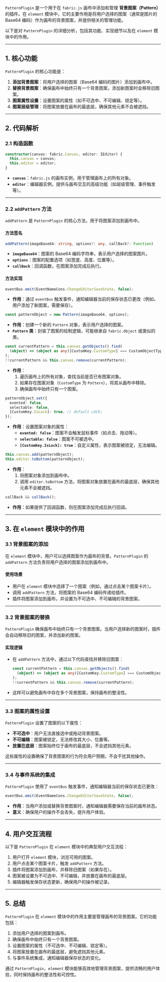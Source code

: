 `PatternPlugin` 是一个用于在 `fabric.js` 画布中添加和管理 **背景图案（Pattern）** 的插件。在 `element` 模块中，它的主要作用是将用户选择的图案（通常是图片的 Base64 编码）作为画布的背景图案，并提供相关的管理功能。

以下是对 `PatternPlugin` 的详细分析，包括其功能、实现细节以及在 `element` 模块中的作用。

---

## **1. 核心功能**
`PatternPlugin` 的核心功能是：
1. **添加背景图案**：将用户选择的图案（Base64 编码的图片）添加到画布中。
2. **替换背景图案**：确保画布中始终只有一个背景图案，添加新图案时会移除旧图案。
3. **图案属性设置**：设置图案的属性（如不可选中、不可编辑、锁定等）。
4. **图案层级管理**：将图案放置在画布的最底层，确保其他元素不会被遮挡。

---

## **2. 代码解析**

### **2.1 构造函数**
```typescript
constructor(canvas: fabric.Canvas, editor: IEditor) {
  this.canvas = canvas;
  this.editor = editor;
}
```
- **`canvas`**：`fabric.js` 的画布实例，用于管理画布上的所有对象。
- **`editor`**：编辑器实例，提供与画布交互的高级功能（如层级管理、事件触发等）。

---

### **2.2 `addPattern` 方法**
`addPattern` 是 `PatternPlugin` 的核心方法，用于将图案添加到画布中。

#### **方法签名**
```typescript
addPattern(imageBase64: string, options?: any, callBack?: Function)
```
- **`imageBase64`**：图案的 Base64 编码字符串，表示用户选择的图案图片。
- **`options`**：图案的配置选项（如宽度、高度、位置等）。
- **`callBack`**：回调函数，在图案添加完成后执行。

#### **方法实现**
```typescript
eventBus.emit(EventNameCons.ChangeEditorSaveState, false);
```
- **作用**：通过 `eventBus` 触发事件，通知编辑器当前的保存状态已更改（例如，用户添加了新图案，需要保存）。

```typescript
const patternObject = new Pattern(imageBase64, options);
```
- **作用**：创建一个新的 `Pattern` 对象，表示用户选择的图案。
- **`Pattern` 类**：封装了图案的绘制逻辑，可能继承自 `fabric.Object` 或类似的类。

```typescript
const currentPattern = this.canvas.getObjects().find(
  (object) => (object as any)[CustomKey.CustomType] === CustomObjectType.Pattern
);
!!currentPattern && this.canvas.remove(currentPattern);
```
- **作用**：
  1. 遍历画布上的所有对象，查找当前是否已有图案对象。
  2. 如果存在图案对象（`CustomType` 为 `Pattern`），将其从画布中移除。
  3. 确保画布中始终只有一个图案。

```typescript
patternObject.set({
  evented: false,
  selectable: false,
  [CustomKey.IsLock]: true, // default LOCK;
});
```
- **作用**：设置图案对象的属性：
  - **`evented: false`**：图案不会触发鼠标事件（如点击、拖动等）。
  - **`selectable: false`**：图案不可被选中。
  - **`[CustomKey.IsLock]: true`**：自定义属性，表示图案被锁定，无法编辑。

```typescript
this.canvas.add(patternObject);
this.editor.toBottom(patternObject);
```
- **作用**：
  1. 将图案对象添加到画布中。
  2. 调用 `editor.toBottom` 方法，将图案对象放置在画布的最底层，确保其他元素不会被遮挡。

```typescript
callBack && callBack();
```
- **作用**：如果提供了回调函数，则在图案添加完成后执行回调。

---

## **3. 在 `element` 模块中的作用**

### **3.1 背景图案的添加**
在 `element` 模块中，用户可以选择图案作为画布的背景。`PatternPlugin` 的 `addPattern` 方法负责将用户选择的图案添加到画布中。

#### **使用场景**
- 用户在 `element` 模块中选择了一个图案（例如，通过点击某个图案卡片）。
- 调用 `addPattern` 方法，将图案的 Base64 编码传递给插件。
- 插件将图案添加到画布，并设置为不可选中、不可编辑的背景图案。

---

### **3.2 背景图案的替换**
`PatternPlugin` 确保画布中始终只有一个背景图案。当用户选择新的图案时，插件会自动移除旧的图案，并添加新的图案。

#### **实现逻辑**
- 在 `addPattern` 方法中，通过以下代码查找并移除旧图案：
  ```typescript
  const currentPattern = this.canvas.getObjects().find(
    (object) => (object as any)[CustomKey.CustomType] === CustomObjectType.Pattern
  );
  !!currentPattern && this.canvas.remove(currentPattern);
  ```
- 这样可以避免画布中存在多个背景图案，保持画布的整洁性。

---

### **3.3 图案的属性设置**
`PatternPlugin` 设置了图案的以下属性：
- **不可选中**：用户无法直接选中或拖动背景图案。
- **不可编辑**：图案被锁定，无法修改其大小、位置等。
- **放置在底层**：图案始终位于画布的最底层，不会遮挡其他元素。

这些属性的设置确保了背景图案的行为符合用户预期，不会干扰其他操作。

---

### **3.4 与事件系统的集成**
`PatternPlugin` 使用了 `eventBus` 触发事件，通知编辑器当前的保存状态已更改：
```typescript
eventBus.emit(EventNameCons.ChangeEditorSaveState, false);
```
- **作用**：当用户添加或替换背景图案时，通知编辑器需要保存当前的画布状态。
- **意义**：确保用户的操作不会丢失，提升用户体验。

---

## **4. 用户交互流程**
以下是 `PatternPlugin` 在 `element` 模块中的典型用户交互流程：
1. 用户打开 `element` 模块，浏览可用的图案。
2. 用户点击某个图案卡片，触发 `addPattern` 方法。
3. 插件将图案添加到画布，并移除旧图案（如果存在）。
4. 图案被设置为不可选中、不可编辑，并放置在画布的最底层。
5. 编辑器触发保存状态更新，确保用户的操作被记录。

---

## **5. 总结**
`PatternPlugin` 在 `element` 模块中的作用主要是管理画布的背景图案。它的功能包括：
1. 添加用户选择的图案到画布。
2. 确保画布中始终只有一个背景图案。
3. 设置图案的属性（不可选中、不可编辑、锁定等）。
4. 将图案放置在画布的最底层，避免遮挡其他元素。
5. 与事件系统集成，通知编辑器保存状态的变化。

通过 `PatternPlugin`，`element` 模块能够高效地管理背景图案，提供流畅的用户体验，同时保持画布的整洁性和可控性。
